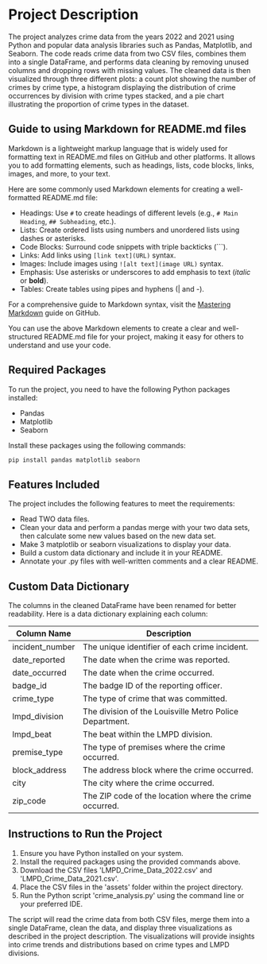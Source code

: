 # Project Description

The project analyzes crime data from the years 2022 and 2021 using Python and popular data analysis libraries such as Pandas, Matplotlib, and Seaborn. The code reads crime data from two CSV files, combines them into a single DataFrame, and performs data cleaning by removing unused columns and dropping rows with missing values. The cleaned data is then visualized through three different plots: a count plot showing the number of crimes by crime type, a histogram displaying the distribution of crime occurrences by division with crime types stacked, and a pie chart illustrating the proportion of crime types in the dataset.

## Guide to using Markdown for README.md files

Markdown is a lightweight markup language that is widely used for formatting text in README.md files on GitHub and other platforms. It allows you to add formatting elements, such as headings, lists, code blocks, links, images, and more, to your text.

Here are some commonly used Markdown elements for creating a well-formatted README.md file:

- Headings: Use `#` to create headings of different levels (e.g., `# Main Heading`, `## Subheading`, etc.).
- Lists: Create ordered lists using numbers and unordered lists using dashes or asterisks.
- Code Blocks: Surround code snippets with triple backticks (\```).
- Links: Add links using `[link text](URL)` syntax.
- Images: Include images using `![alt text](image URL)` syntax.
- Emphasis: Use asterisks or underscores to add emphasis to text (*italic* or __bold__).
- Tables: Create tables using pipes and hyphens (| and -).

For a comprehensive guide to Markdown syntax, visit the [Mastering Markdown](https://guides.github.com/features/mastering-markdown/) guide on GitHub.

You can use the above Markdown elements to create a clear and well-structured README.md file for your project, making it easy for others to understand and use your code.

## Required Packages

To run the project, you need to have the following Python packages installed:

- Pandas
- Matplotlib
- Seaborn

Install these packages using the following commands:

```bash
pip install pandas matplotlib seaborn 
```

## Features Included

The project includes the following features to meet the requirements:

- Read TWO data files.
- Clean your data and perform a pandas merge with your two data sets, then calculate some new values based on the new data set.
- Make 3 matplotlib or seaborn visualizations to display your data.
- Build a custom data dictionary and include it in your README.
- Annotate your .py files with well-written comments and a clear README.

## Custom Data Dictionary

The columns in the cleaned DataFrame have been renamed for better readability. Here is a data dictionary explaining each column:

| Column Name     | Description                                               |
|-----------------|-----------------------------------------------------------|
| incident_number | The unique identifier of each crime incident.             |
| date_reported   | The date when the crime was reported.                     |
| date_occurred   | The date when the crime occurred.                         |
| badge_id        | The badge ID of the reporting officer.                    |
| crime_type      | The type of crime that was committed.                     |
| lmpd_division   | The division of the Louisville Metro Police Department.   |
| lmpd_beat       | The beat within the LMPD division.                        |
| premise_type    | The type of premises where the crime occurred.            |
| block_address   | The address block where the crime occurred.               |
| city            | The city where the crime occurred.                        |
| zip_code        | The ZIP code of the location where the crime occurred.    |

## Instructions to Run the Project

1. Ensure you have Python installed on your system.
2. Install the required packages using the provided commands above.
3. Download the CSV files 'LMPD_Crime_Data_2022.csv' and 'LMPD_Crime_Data_2021.csv'.
4. Place the CSV files in the 'assets' folder within the project directory.
5. Run the Python script 'crime_analysis.py' using the command line or your preferred IDE.

The script will read the crime data from both CSV files, merge them into a single DataFrame, clean the data, and display three visualizations as described in the project description. The visualizations will provide insights into crime trends and distributions based on crime types and LMPD divisions.
